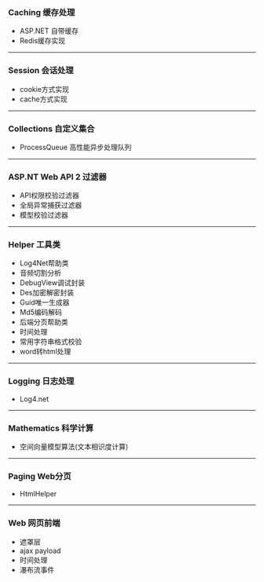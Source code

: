 ### Caching 缓存处理
- ASP.NET 自带缓存
- Redis缓存实现
***

### Session 会话处理
- cookie方式实现
- cache方式实现
***

### Collections 自定义集合
- ProcessQueue 高性能异步处理队列
***

### ASP.NT Web API 2 过滤器
- API权限校验过滤器
- 全局异常捕获过滤器
- 模型校验过滤器
***

### Helper 工具类
- Log4Net帮助类
- 音频切割分析
- DebugView调试封装
- Des加密解密封装
- Guid唯一生成器
- Md5编码解码
- 后端分页帮助类
- 时间处理
- 常用字符串格式校验
- word转html处理
***

### Logging 日志处理
- Log4.net
***

### Mathematics 科学计算
- 空间向量模型算法(文本相识度计算)
***

### Paging Web分页
- HtmlHelper
***

### Web 网页前端
- 遮罩层
- ajax payload
- 时间处理
- 瀑布流事件

